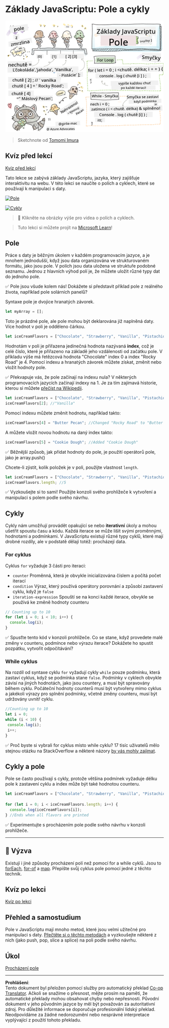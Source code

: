 <!--
CO_OP_TRANSLATOR_METADATA:
{
  "original_hash": "3f7f87871312cf6cc12662da7d973182",
  "translation_date": "2025-08-28T04:10:34+00:00",
  "source_file": "2-js-basics/4-arrays-loops/README.md",
  "language_code": "cs"
}
-->
# Základy JavaScriptu: Pole a cykly

![JavaScript Basics - Arrays](../../../../translated_images/webdev101-js-arrays.439d7528b8a294558d0e4302e448d193f8ad7495cc407539cc81f1afe904b470.cs.png)
> Sketchnote od [Tomomi Imura](https://twitter.com/girlie_mac)

## Kvíz před lekcí
[Kvíz před lekcí](https://ff-quizzes.netlify.app/web/quiz/13)

Tato lekce se zabývá základy JavaScriptu, jazyka, který zajišťuje interaktivitu na webu. V této lekci se naučíte o polích a cyklech, které se používají k manipulaci s daty.

[![Pole](https://img.youtube.com/vi/1U4qTyq02Xw/0.jpg)](https://youtube.com/watch?v=1U4qTyq02Xw "Pole")

[![Cykly](https://img.youtube.com/vi/Eeh7pxtTZ3k/0.jpg)](https://www.youtube.com/watch?v=Eeh7pxtTZ3k "Cykly")

> 🎥 Klikněte na obrázky výše pro videa o polích a cyklech.

> Tuto lekci si můžete projít na [Microsoft Learn](https://docs.microsoft.com/learn/modules/web-development-101-arrays/?WT.mc_id=academic-77807-sagibbon)!

## Pole

Práce s daty je běžným úkolem v každém programovacím jazyce, a je mnohem jednodušší, když jsou data organizována ve strukturovaném formátu, jako jsou pole. V polích jsou data uložena ve struktuře podobné seznamu. Jednou z hlavních výhod polí je, že můžete uložit různé typy dat do jednoho pole.

✅ Pole jsou všude kolem nás! Dokážete si představit příklad pole z reálného života, například pole solárních panelů?

Syntaxe pole je dvojice hranatých závorek.

```javascript
let myArray = [];
```

Toto je prázdné pole, ale pole mohou být deklarována již naplněná daty. Více hodnot v poli je odděleno čárkou.

```javascript
let iceCreamFlavors = ["Chocolate", "Strawberry", "Vanilla", "Pistachio", "Rocky Road"];
```

Hodnotám v poli je přiřazena jedinečná hodnota nazývaná **index**, což je celé číslo, které je přiřazeno na základě jeho vzdálenosti od začátku pole. V příkladu výše má řetězcová hodnota "Chocolate" index 0 a index "Rocky Road" je 4. Pomocí indexu a hranatých závorek můžete získat, změnit nebo vložit hodnoty pole.

✅ Překvapuje vás, že pole začínají na indexu nula? V některých programovacích jazycích začínají indexy na 1. Je za tím zajímavá historie, kterou si můžete [přečíst na Wikipedii](https://en.wikipedia.org/wiki/Zero-based_numbering).

```javascript
let iceCreamFlavors = ["Chocolate", "Strawberry", "Vanilla", "Pistachio", "Rocky Road"];
iceCreamFlavors[2]; //"Vanilla"
```

Pomocí indexu můžete změnit hodnotu, například takto:

```javascript
iceCreamFlavors[4] = "Butter Pecan"; //Changed "Rocky Road" to "Butter Pecan"
```

A můžete vložit novou hodnotu na daný index takto:

```javascript
iceCreamFlavors[5] = "Cookie Dough"; //Added "Cookie Dough"
```

✅ Běžnější způsob, jak přidat hodnoty do pole, je použití operátorů pole, jako je array.push()

Chcete-li zjistit, kolik položek je v poli, použijte vlastnost `length`.

```javascript
let iceCreamFlavors = ["Chocolate", "Strawberry", "Vanilla", "Pistachio", "Rocky Road"];
iceCreamFlavors.length; //5
```

✅ Vyzkoušejte si to sami! Použijte konzoli svého prohlížeče k vytvoření a manipulaci s polem podle svého návrhu.

## Cykly

Cykly nám umožňují provádět opakující se nebo **iterativní** úkoly a mohou ušetřit spoustu času a kódu. Každá iterace se může lišit svými proměnnými, hodnotami a podmínkami. V JavaScriptu existují různé typy cyklů, které mají drobné rozdíly, ale v podstatě dělají totéž: procházejí data.

### For cyklus

Cyklus `for` vyžaduje 3 části pro iteraci:
- `counter` Proměnná, která je obvykle inicializována číslem a počítá počet iterací
- `condition` Výraz, který používá operátory porovnání a způsobí zastavení cyklu, když je `false`
- `iteration-expression` Spouští se na konci každé iterace, obvykle se používá ke změně hodnoty counteru
  
```javascript
// Counting up to 10
for (let i = 0; i < 10; i++) {
  console.log(i);
}
```

✅ Spusťte tento kód v konzoli prohlížeče. Co se stane, když provedete malé změny v counteru, podmínce nebo výrazu iterace? Dokážete ho spustit pozpátku, vytvořit odpočítávání?

### While cyklus

Na rozdíl od syntaxe cyklu `for` vyžadují cykly `while` pouze podmínku, která zastaví cyklus, když se podmínka stane `false`. Podmínky v cyklech obvykle závisí na jiných hodnotách, jako jsou countery, a musí být spravovány během cyklu. Počáteční hodnoty counterů musí být vytvořeny mimo cyklus a jakékoli výrazy pro splnění podmínky, včetně změny counteru, musí být udržovány uvnitř cyklu.

```javascript
//Counting up to 10
let i = 0;
while (i < 10) {
 console.log(i);
 i++;
}
```

✅ Proč byste si vybrali for cyklus místo while cyklu? 17 tisíc uživatelů mělo stejnou otázku na StackOverflow a některé názory [by vás mohly zajímat](https://stackoverflow.com/questions/39969145/while-loops-vs-for-loops-in-javascript).

## Cykly a pole

Pole se často používají s cykly, protože většina podmínek vyžaduje délku pole k zastavení cyklu a index může být také hodnotou counteru.

```javascript
let iceCreamFlavors = ["Chocolate", "Strawberry", "Vanilla", "Pistachio", "Rocky Road"];

for (let i = 0; i < iceCreamFlavors.length; i++) {
  console.log(iceCreamFlavors[i]);
} //Ends when all flavors are printed
```

✅ Experimentujte s procházením pole podle svého návrhu v konzoli prohlížeče. 

---

## 🚀 Výzva

Existují i jiné způsoby procházení polí než pomocí for a while cyklů. Jsou to [forEach](https://developer.mozilla.org/docs/Web/JavaScript/Reference/Global_Objects/Array/forEach), [for-of](https://developer.mozilla.org/docs/Web/JavaScript/Reference/Statements/for...of) a [map](https://developer.mozilla.org/docs/Web/JavaScript/Reference/Global_Objects/Array/map). Přepište svůj cyklus pole pomocí jedné z těchto technik.

## Kvíz po lekci
[Kvíz po lekci](https://ff-quizzes.netlify.app/web/quiz/14)

## Přehled a samostudium

Pole v JavaScriptu mají mnoho metod, které jsou velmi užitečné pro manipulaci s daty. [Přečtěte si o těchto metodách](https://developer.mozilla.org/docs/Web/JavaScript/Reference/Global_Objects/Array) a vyzkoušejte některé z nich (jako push, pop, slice a splice) na poli podle svého návrhu.

## Úkol

[Procházení pole](assignment.md)

---

**Prohlášení**:  
Tento dokument byl přeložen pomocí služby pro automatický překlad [Co-op Translator](https://github.com/Azure/co-op-translator). Ačkoli se snažíme o přesnost, mějte prosím na paměti, že automatické překlady mohou obsahovat chyby nebo nepřesnosti. Původní dokument v jeho původním jazyce by měl být považován za autoritativní zdroj. Pro důležité informace se doporučuje profesionální lidský překlad. Neodpovídáme za žádné nedorozumění nebo nesprávné interpretace vyplývající z použití tohoto překladu.